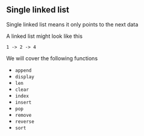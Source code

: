 ## Single linked list

Single linked list means it only points to the next data

A linked list might look like this

```
1 -> 2 -> 4
```

We will cover the following functions

* `append`
* `display`
* `len`
* `clear`
* `index`
* `insert`
* `pop`
* `remove`
* `reverse`
* `sort`